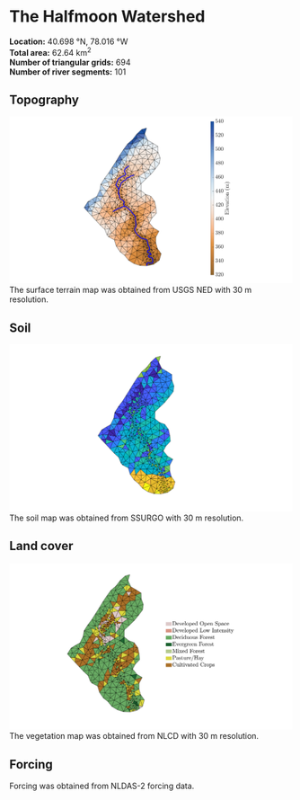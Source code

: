 # The Halfmoon Watershed
**Location:** 40.698 &deg;N, 78.016 &deg;W<br>
**Total area:** 62.64 km<sup>2</sup><br>
**Number of triangular grids:** 694<br>
**Number of river segments:** 101

## Topography
![Topography](https://github.com/PSUmodeling/PIHM-Simulations/blob/master/Halfmoon/images/topo.png "Topography")
The surface terrain map was obtained from USGS NED with 30 m resolution.

## Soil
![Soil](https://github.com/PSUmodeling/PIHM-Simulations/blob/master/Halfmoon/images/soil.png "Soil")
The soil map was obtained from SSURGO with 30 m resolution.

## Land cover
![Land cover](https://github.com/PSUmodeling/PIHM-Simulations/blob/master/Halfmoon/images/lc.png "Land cover")
The vegetation map was obtained from NLCD with 30 m resolution.

## Forcing
Forcing was obtained from NLDAS-2 forcing data.
